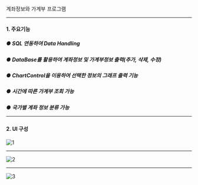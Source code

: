 <div align=center; fontsize=60;>계좌정보와 가계부 프로그램</div><hr/>

#### 1. 주요기능
##### ● SQL 연동하여 Data Handling
##### ● DataBase를 활용하여 계좌정보 및 가계부정보 출력(추가, 삭제, 수정)
##### ● ChartControl을 이용하여 선택한 정보의 그래프 출력 기능
##### ● 시간에 따른 가계부 조회 가능 
##### ● 국가별 계좌 정보 분류 가능 <hr/>

#### 2. UI 구성
![1](https://user-images.githubusercontent.com/69396761/90217225-5e98ec00-de33-11ea-9891-bdb976a9684f.gif)<hr/>
![2](https://user-images.githubusercontent.com/69396761/90217434-eda60400-de33-11ea-8177-d0d6b6cc3a0d.gif)<hr/>
![3](https://user-images.githubusercontent.com/69396761/90229509-9a8b7b80-de4a-11ea-8d2a-989e5b35a854.gif)
